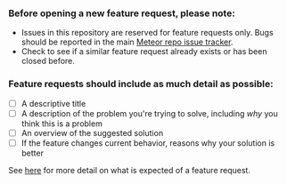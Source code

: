 ### Before opening a new feature request, please note:

- Issues in this repository are reserved for feature requests only. Bugs should be reported in the main [Meteor repo issue tracker](https://github.com/meteor/meteor).
- Check to see if a similar feature request already exists or has been closed before.

### Feature requests should include as much detail as possible:
- [ ] A descriptive title
- [ ] A description of the problem you're trying to solve, including *why* you think this is a problem
- [ ] An overview of the suggested solution
- [ ] If the feature changes current behavior, reasons why your solution is better

See [here](https://github.com/meteor/meteor/blob/devel/Contributing.md#feature-requests) for more detail on what is expected of a feature request.